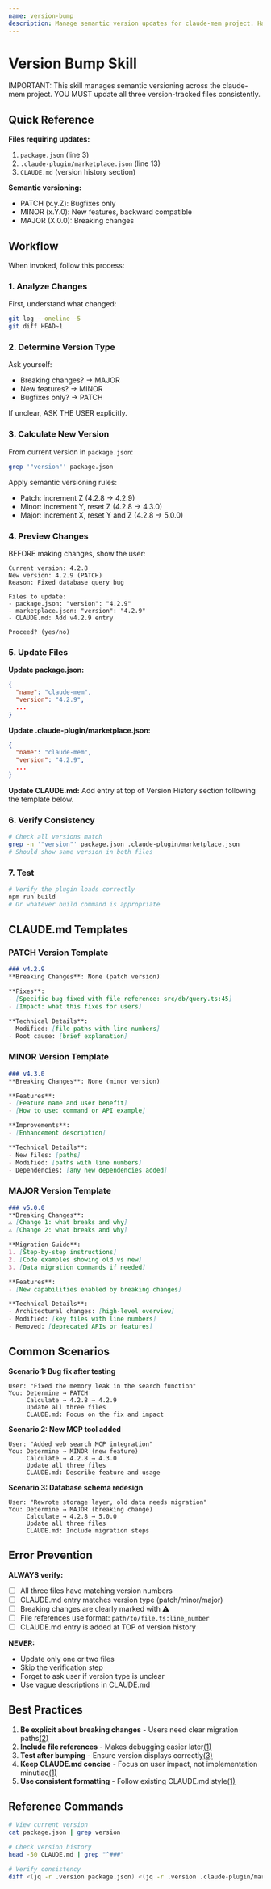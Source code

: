 ```yaml
---
name: version-bump
description: Manage semantic version updates for claude-mem project. Handles patch, minor, and major version increments following semantic versioning. Updates package.json, marketplace.json, and CLAUDE.md consistently.
---
```


# Version Bump Skill

IMPORTANT: This skill manages semantic versioning across the claude-mem project. YOU MUST update all three version-tracked files consistently.

## Quick Reference

**Files requiring updates:**
1. `package.json` (line 3)
2. `.claude-plugin/marketplace.json` (line 13)
3. `CLAUDE.md` (version history section)

**Semantic versioning:**
- PATCH (x.y.Z): Bugfixes only
- MINOR (x.Y.0): New features, backward compatible
- MAJOR (X.0.0): Breaking changes

## Workflow

When invoked, follow this process:

### 1. Analyze Changes
First, understand what changed:
```bash
git log --oneline -5
git diff HEAD~1
```

### 2. Determine Version Type
Ask yourself:
- Breaking changes? → MAJOR
- New features? → MINOR
- Bugfixes only? → PATCH

If unclear, ASK THE USER explicitly.

### 3. Calculate New Version
From current version in `package.json`:
```bash
grep '"version"' package.json
```

Apply semantic versioning rules:
- Patch: increment Z (4.2.8 → 4.2.9)
- Minor: increment Y, reset Z (4.2.8 → 4.3.0)
- Major: increment X, reset Y and Z (4.2.8 → 5.0.0)

### 4. Preview Changes
BEFORE making changes, show the user:
```
Current version: 4.2.8
New version: 4.2.9 (PATCH)
Reason: Fixed database query bug

Files to update:
- package.json: "version": "4.2.9"
- marketplace.json: "version": "4.2.9"
- CLAUDE.md: Add v4.2.9 entry

Proceed? (yes/no)
```

### 5. Update Files

**Update package.json:**
```json
{
  "name": "claude-mem",
  "version": "4.2.9",
  ...
}
```

**Update .claude-plugin/marketplace.json:**
```json
{
  "name": "claude-mem",
  "version": "4.2.9",
  ...
}
```

**Update CLAUDE.md:**
Add entry at top of Version History section following the template below.

### 6. Verify Consistency
```bash
# Check all versions match
grep -n '"version"' package.json .claude-plugin/marketplace.json
# Should show same version in both files
```

### 7. Test
```bash
# Verify the plugin loads correctly
npm run build
# Or whatever build command is appropriate
```

## CLAUDE.md Templates

### PATCH Version Template
```markdown
### v4.2.9
**Breaking Changes**: None (patch version)

**Fixes**:
- [Specific bug fixed with file reference: src/db/query.ts:45]
- [Impact: what this fixes for users]

**Technical Details**:
- Modified: [file paths with line numbers]
- Root cause: [brief explanation]
```

### MINOR Version Template
```markdown
### v4.3.0
**Breaking Changes**: None (minor version)

**Features**:
- [Feature name and user benefit]
- [How to use: command or API example]

**Improvements**:
- [Enhancement description]

**Technical Details**:
- New files: [paths]
- Modified: [paths with line numbers]
- Dependencies: [any new dependencies added]
```

### MAJOR Version Template
```markdown
### v5.0.0
**Breaking Changes**:
⚠️ [Change 1: what breaks and why]
⚠️ [Change 2: what breaks and why]

**Migration Guide**:
1. [Step-by-step instructions]
2. [Code examples showing old vs new]
3. [Data migration commands if needed]

**Features**:
- [New capabilities enabled by breaking changes]

**Technical Details**:
- Architectural changes: [high-level overview]
- Modified: [key files with line numbers]
- Removed: [deprecated APIs or features]
```

## Common Scenarios

**Scenario 1: Bug fix after testing**
```
User: "Fixed the memory leak in the search function"
You: Determine → PATCH
     Calculate → 4.2.8 → 4.2.9
     Update all three files
     CLAUDE.md: Focus on the fix and impact
```

**Scenario 2: New MCP tool added**
```
User: "Added web search MCP integration"
You: Determine → MINOR (new feature)
     Calculate → 4.2.8 → 4.3.0
     Update all three files
     CLAUDE.md: Describe feature and usage
```

**Scenario 3: Database schema redesign**
```
User: "Rewrote storage layer, old data needs migration"
You: Determine → MAJOR (breaking change)
     Calculate → 4.2.8 → 5.0.0
     Update all three files
     CLAUDE.md: Include migration steps
```

## Error Prevention

**ALWAYS verify:**
- [ ] All three files have matching version numbers
- [ ] CLAUDE.md entry matches version type (patch/minor/major)
- [ ] Breaking changes are clearly marked with ⚠️
- [ ] File references use format: `path/to/file.ts:line_number`
- [ ] CLAUDE.md entry is added at TOP of version history

**NEVER:**
- Update only one or two files
- Skip the verification step
- Forget to ask user if version type is unclear
- Use vague descriptions in CLAUDE.md

## Best Practices

1. **Be explicit about breaking changes** - Users need clear migration paths[(2)](https://docs.claude.com/en/docs/claude-code/plugins-reference#plugin-manifest-schema)
2. **Include file references** - Makes debugging easier later[(1)](https://www.anthropic.com/engineering/claude-code-best-practices)
3. **Test after bumping** - Ensure version displays correctly[(3)](https://www.anthropic.com/engineering/claude-code-best-practices)
4. **Keep CLAUDE.md concise** - Focus on user impact, not implementation minutiae[(1)](https://www.anthropic.com/engineering/claude-code-best-practices)
5. **Use consistent formatting** - Follow existing CLAUDE.md style[(1)](https://www.anthropic.com/engineering/claude-code-best-practices)

## Reference Commands

```bash
# View current version
cat package.json | grep version

# Check version history
head -50 CLAUDE.md | grep "^###"

# Verify consistency
diff <(jq -r .version package.json) <(jq -r .version .claude-plugin/marketplace.json)
```